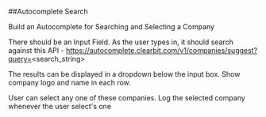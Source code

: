 ##Autocomplete Search

Build an Autocomplete for Searching and Selecting a Company

There should be an Input Field. 
As the user types in, it should search against this API - 
https://autocomplete.clearbit.com/v1/companies/suggest?query=<search_string>

The results can be displayed in a dropdown below the input box. 
Show company logo and name in each row. 

User can select any one of these companies. 
Log the selected company whenever the user select's one
